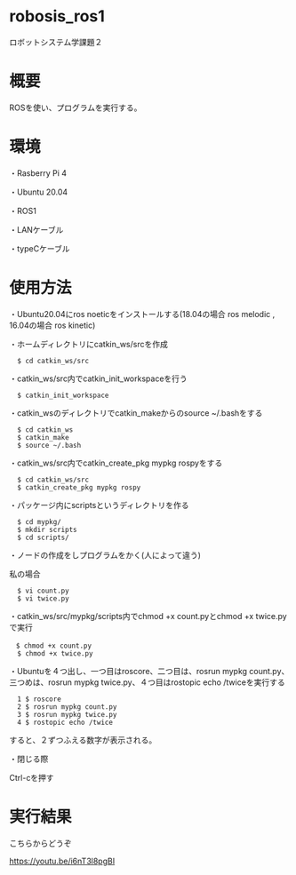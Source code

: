 # robosis_ros1
ロボットシステム学課題２
# 概要
ROSを使い、プログラムを実行する。
# 環境
・Rasberry Pi 4
      
   ・Ubuntu 20.04 
   
   ・ROS1
   
   ・LANケーブル
   
   ・typeCケーブル
# 使用方法
・Ubuntu20.04にros noeticをインストールする(18.04の場合 ros melodic , 16.04の場合 ros kinetic)
    
   ・ホームディレクトリにcatkin_ws/srcを作成
         
      $ cd catkin_ws/src
   
   ・catkin_ws/src内でcatkin_init_workspaceを行う
      
      $ catkin_init_workspace
   
   ・catkin_wsのディレクトリでcatkin_makeからのsource ~/.bashをする
      
      $ cd catkin_ws
      $ catkin_make
      $ source ~/.bash
      
   ・catkin_ws/src内でcatkin_create_pkg mypkg rospyをする
      
      $ cd catkin_ws/src
      $ catkin_create_pkg mypkg rospy
      
   ・パッケージ内にscriptsというディレクトリを作る
      
      $ cd mypkg/
      $ mkdir scripts
      $ cd scripts/
   
   ・ノードの作成をしプログラムをかく(人によって違う)
   
   私の場合
      
      $ vi count.py
      $ vi twice.py
   
   ・catkin_ws/src/mypkg/scripts内でchmod +x count.pyとchmod +x twice.pyで実行
    
    　$ chmod +x count.py
      $ chmod +x twice.py
      
   ・Ubuntuを４つ出し、一つ目はroscore、二つ目は、rosrun mypkg count.py、三つめは、rosrun mypkg twice.py、４つ目はrostopic echo /twiceを実行する
    
      1 $ roscore
      2 $ rosrun mypkg count.py
      3 $ rosrun mypkg twice.py
      4 $ rostopic echo /twice
    
    
   すると、２ずつふえる数字が表示される。
     
   ・閉じる際
   　 
  
  Ctrl-cを押す
  
# 実行結果

こちらからどうぞ

https://youtu.be/i6nT3l8pgBI
     
